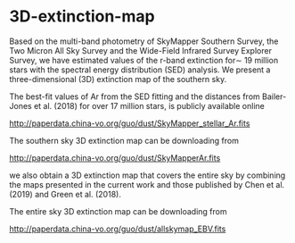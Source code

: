 # 3D-extinction-map
Based on the multi-band photometry of SkyMapper Southern Survey, the Two Micron All Sky Survey and the Wide-Field Infrared Survey Explorer Survey, we have estimated values of the r-band extinction for∼ 19 million stars with the spectral energy distribution (SED) analysis. We present a three-dimensional (3D) extinction map of the southern sky.

The best-fit values of Ar from the SED fitting and the distances from Bailer-Jones et al. (2018) for over 17 million stars, is publicly available online

http://paperdata.china-vo.org/guo/dust/SkyMapper_stellar_Ar.fits

The southern sky 3D extinction map can be downloading from 

http://paperdata.china-vo.org/guo/dust/SkyMapperAr.fits

we also obtain a 3D extinction map that covers the entire sky by combining the maps presented in the current work and those published by Chen et al. (2019) and Green et al. (2018).

The entire sky 3D extinction map can be downloading from 

http://paperdata.china-vo.org/guo/dust/allskymap_EBV.fits


